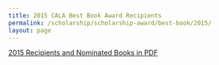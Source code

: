 ```yaml
---
title: 2015 CALA Best Book Award Recipients
permalink: /scholarship/scholarship-award/best-book/2015/
layout: page
---
```

[2015 Recipients and Nominated Books in PDF](https://drive.google.com/file/d/1BQwQ-vprqV18UXgOwShJqAvYGk-D6u4p/view?usp=sharing)